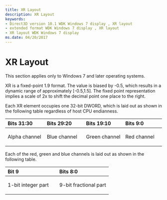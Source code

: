 ```yaml
---
title: XR Layout
description: XR Layout
keywords:
- Direct3D version 10.1 WDK Windows 7 display , XR layout
- extended format WDK Windows 7 display , XR layout
- XR layout WDK Windows 7 display
ms.date: 04/20/2017
---
```


# XR Layout


This section applies only to Windows 7 and later operating systems.

XR is a fixed-point 1.9 format. The value is biased by -0.5, which results in a dynamic range of approximately \[-0.5,1.5\]. The fixed point representation implies a scale of 2x to shift the decimal point one place to the right.

Each XR element occupies one 32-bit DWORD, which is laid out as shown in the following table regardless of host CPU endianness.

<table>
<colgroup>
<col width="25%" />
<col width="25%" />
<col width="25%" />
<col width="25%" />
</colgroup>
<thead>
<tr class="header">
<th align="left">Bits 31:30</th>
<th align="left">Bits 29:20</th>
<th align="left">Bits 19:10</th>
<th align="left">Bits 9:0</th>
</tr>
</thead>
<tbody>
<tr class="odd">
<td align="left"><p>Alpha channel</p></td>
<td align="left"><p>Blue channel</p></td>
<td align="left"><p>Green channel</p></td>
<td align="left"><p>Red channel</p></td>
</tr>
</tbody>
</table>

 

Each of the red, green and blue channels is laid out as shown in the following table.

<table>
<colgroup>
<col width="50%" />
<col width="50%" />
</colgroup>
<thead>
<tr class="header">
<th align="left">Bit 9</th>
<th align="left">Bits 8:0</th>
</tr>
</thead>
<tbody>
<tr class="odd">
<td align="left"><p>1-bit integer part</p></td>
<td align="left"><p>9-bit fractional part</p></td>
</tr>
</tbody>
</table>

 

 

 





